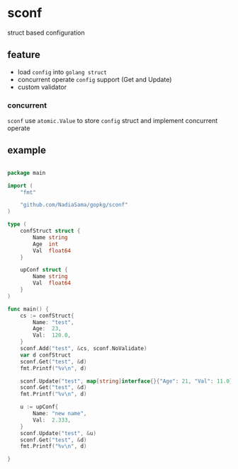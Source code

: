 # sconf
struct based configuration

## feature
* load `config` into `golang struct`
* concurrent operate `config` support (Get and Update)
* custom validator

### concurrent
`sconf` use `atomic.Value` to store `config` struct and implement concurrent operate


## example
```go

package main

import (
	"fmt"

	"github.com/NadiaSama/gopkg/sconf"
)

type (
	confStruct struct {
		Name string
		Age  int
		Val  float64
	}

	upConf struct {
		Name string
		Val  float64
	}
)

func main() {
	cs := confStruct{
		Name: "test",
		Age:  23,
		Val:  120.0,
	}
	sconf.Add("test", &cs, sconf.NoValidate)
	var d confStruct
	sconf.Get("test", &d)
	fmt.Printf("%v\n", d)

	sconf.Update("test", map[string]interface{}{"Age": 21, "Val": 11.0})
	sconf.Get("test", &d)
	fmt.Printf("%v\n", d)

	u := upConf{
		Name: "new name",
		Val:  2.333,
	}
	sconf.Update("test", &u)
	sconf.Get("test", &d)
	fmt.Printf("%v\n", d)

}

```